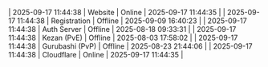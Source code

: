 | 2025-09-17 11:44:38 | Website | Online | 2025-09-17 11:44:35 |
| 2025-09-17 11:44:38 | Registration | Offline | 2025-09-09 16:40:23 |
| 2025-09-17 11:44:38 | Auth Server | Offline | 2025-08-18 09:33:31 |
| 2025-09-17 11:44:38 | Kezan (PvE) | Offline | 2025-08-03 17:58:02 |
| 2025-09-17 11:44:38 | Gurubashi (PvP) | Offline | 2025-08-23 21:44:06 |
| 2025-09-17 11:44:38 | Cloudflare | Online | 2025-09-17 11:44:35 |
